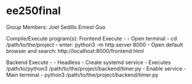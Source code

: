 # ee250final
Group Members:
Joel Sedillo
Ernest Guo

Compile/Execute program(s):
Frontend Execute - 
    - Open terminal
    - cd /path/to/the/project
    - enter: python3 -m http.server 8000
    - Open default browser and search: http://localhost:8000/frontend.html

Backend Execute -
    - Headless
        - Create systemd service
        - Executes /path/to/python3 /path/to/the/project/backend/timer.py
        - Enable service
    - Main terminal
        - python3 /path/to/the/project/backend/timer.py
